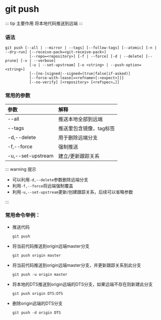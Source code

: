 # git push

::: tip 主要作用
将本地代码推送到远端
:::

### 语法

```git
git push [--all | --mirror | --tags] [--follow-tags] [--atomic] [-n | --dry-run] [--receive-pack=<git-receive-pack>]
           [--repo=<repository>] [-f | --force] [-d | --delete] [--prune] [-v | --verbose]
           [-u | --set-upstream] [-o <string> | --push-option=<string>]
           [--[no-]signed|--signed=(true|false|if-asked)]
           [--force-with-lease[=<refname>[:<expect>]]]
           [--no-verify] [<repository> [<refspec>…​]]
```

### 常用的参数

| 参数                | 解释            |
|:----------------- |:------------- |
| --all             | 推送本地全部到远端     |
| --tags            | 推送里包含镜像，tag标签 |
| -d,--delete       | 用于删除远端分支      |
| -f,--force        | 强制推送          |
| -u,--set-upstream | 建立/更新跟踪关系     |

::: warning 提示

- 可以利用`-d,--delete`参数删除远端分支
- 利用`-f,--force`将远端强制覆盖
- 利用`-u,--set-upstream`更新/创建跟踪关系，后续可以省略参数

:::

### 常用命令举例：

- 推送代码
  
  ```git
  git push
  ```

- 将当前代码推送到origin远端master分支
  
  ```git
  git push origin master
  ```

- 将当前代码推送到origin远端master分支，并更新跟踪关系到此分支
  
  ```git
  git push -u origin master
  ```

- 将本地的DTS推送到origin远端的DTS分支，如果远端不存在则新建此分支
  
  ```git
  git push origin DTS:DTS
  ```

- 删除origin远端的DTS分支
  
  ```git
  git push -d origin DTS
  ```
